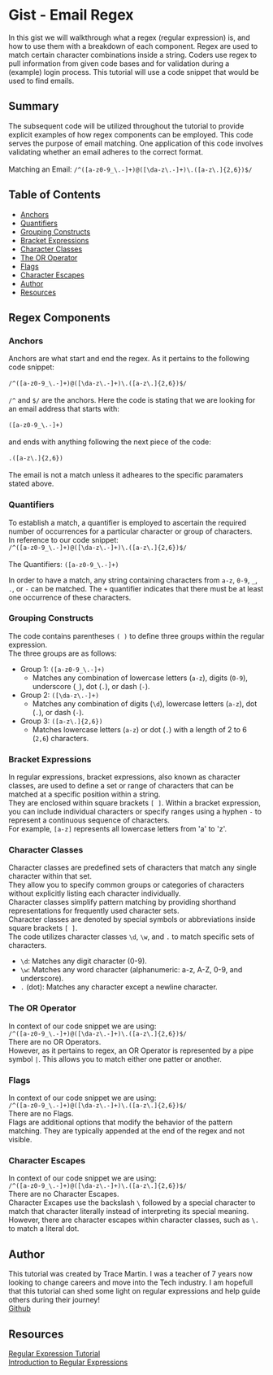 # Gist - Email Regex

In this gist we will walkthrough what a regex (regular expression) is, and how to use them with a breakdown of each component. Regex are used to match certain character combinations inside a string. Coders use regex to pull information from given code bases and for validation during a (example) login process. This tutorial will use a code snippet that would be used to find emails.

## Summary

The subsequent code will be utilized throughout the tutorial to provide explicit examples of how regex components can be employed. This code serves the purpose of email matching. One application of this code involves validating whether an email adheres to the correct format.
<br><br>
Matching an Email: `/^([a-z0-9_\.-]+)@([\da-z\.-]+)\.([a-z\.]{2,6})$/`

## Table of Contents

- [Anchors](#anchors)
- [Quantifiers](#quantifiers)
- [Grouping Constructs](#grouping-constructs)
- [Bracket Expressions](#bracket-expressions)
- [Character Classes](#character-classes)
- [The OR Operator](#the-or-operator)
- [Flags](#flags)
- [Character Escapes](#character-escapes)
- [Author](#author)
- [Resources](#resources)
## Regex Components

### Anchors

Anchors are what start and end the regex. As it pertains to the following code snippet:<br><br>
`/^([a-z0-9_\.-]+)@([\da-z\.-]+)\.([a-z\.]{2,6})$/` <br><br>
`/^` and `$/` are the anchors. Here the code is stating that we are looking for an email address that starts with: <br><br>
`([a-z0-9_\.-]+)` <br><br>
and ends with anything following the next piece of the code: <br><br>
`.([a-z\.]{2,6})` <br><br>
The email is not a match unless it adheares to the specific paramaters stated above.

### Quantifiers
To establish a match, a quantifier is employed to ascertain the required number of occurrences for a particular character or group of characters.<br>
In reference to our code snippet:<br>
`/^([a-z0-9_\.-]+)@([\da-z\.-]+)\.([a-z\.]{2,6})$/` <br><br>
The Quantifiers:
`([a-z0-9_\.-]+)` <br>

In order to have a match, any string containing characters from `a-z`, `0-9`, `_`, `.`, or `-` can be matched. The `+` quantifier indicates that there must be at least one occurrence of these characters.

### Grouping Constructs
The code contains parentheses `( )` to define three groups within the regular expression.<br>
The three groups are as follows: <br>

* Group 1: `([a-z0-9_\.-]+)`
    * Matches any combination of lowercase letters (`a-z`), digits (`0-9`), underscore (`_`), dot (`.`), or dash (`-`).
* Group 2: `([\da-z\.-]+)`
    * Matches any combination of digits (`\d`), lowercase letters (`a-z`), dot (`.`), or dash (`-`).
* Group 3: `([a-z\.]{2,6})`
    * Matches lowercase letters (`a-z`) or dot (`.`) with a length of 2 to 6 (`2,6`) characters.

### Bracket Expressions
In regular expressions, bracket expressions, also known as character classes, are used to define a set or range of characters that can be matched at a specific position within a string. <br> They are enclosed within square brackets `[ ]`.
Within a bracket expression, you can include individual characters or specify ranges using a hyphen `-` to represent a continuous sequence of characters.<br> For example, `[a-z]` represents all lowercase letters from 'a' to 'z'.

### Character Classes
Character classes are predefined sets of characters that match any single character within that set. <br>
They allow you to specify common groups or categories of characters without explicitly listing each character individually.<br>
Character classes simplify pattern matching by providing shorthand representations for frequently used character sets.<br>
Character classes are denoted by special symbols or abbreviations inside square brackets `[ ]`. <br>
The code utilizes character classes `\d`, `\w`, and `.` to match specific sets of characters.
* `\d`: Matches any digit character (0-9).
* `\w`: Matches any word character (alphanumeric: a-z, A-Z, 0-9, and underscore).
* `.` (dot): Matches any character except a newline character.

### The OR Operator
In context of our code snippet we are using: <br>
`/^([a-z0-9_\.-]+)@([\da-z\.-]+)\.([a-z\.]{2,6})$/` <br>
There are no OR Operators. <br>
However, as it pertains to regex, an OR Operator is represented by a pipe symbol `|`. This allows you to match either one patter or another.
### Flags
In context of our code snippet we are using: <br>
`/^([a-z0-9_\.-]+)@([\da-z\.-]+)\.([a-z\.]{2,6})$/` <br>
There are no Flags. <br>
Flags are additional options that modify the behavior of the pattern matching. They are typically appended at the end of the regex and not visible.
### Character Escapes
In context of our code snippet we are using: <br>
`/^([a-z0-9_\.-]+)@([\da-z\.-]+)\.([a-z\.]{2,6})$/` <br>
There are no Character Escapes. <br>
Character Excapes use the backslash `\` followed by a special character to match that character literally instead of interpreting its special meaning. <br>
However, there are character escapes within character classes, such as `\.` to match a literal dot.
## Author
This tutorial was created by Trace Martin. I was a teacher of 7 years now looking to change careers and move into the Tech industry. I am hopefull that this tutorial can shed some light on regular expressions and help guide others during their journey! <br>
[Github](https://github.com/trace-martin)
## Resources
[Regular Expression Tutorial](https://coding-boot-camp.github.io/full-stack/computer-science/regex-tutorial) <br>
[Introduction to Regular Expressions](https://www.youtube.com/watch?v=7DG3kCDx53c)

